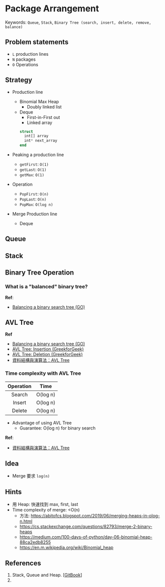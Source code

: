 # Package Arrangement

Keywords: `Queue`, `Stack`, `Binary Tree (search, insert, delete, remove, balance)`


## Problem statements

- `L` production lines
- `N` packages
- `O` Operations


## Strategy

- Production line
  - Binomial Max Heap
    - Doubly linked list
  - Deque
    - First-in-First out
    - Linked array
    ```julia
    struct
      int[] array
      int* next_array
    end
    ```

- Peaking a production line
  - `getFirst`: `O(1)`
  - `getLast`: `O(1)`
  - `getMax`: `O(1)`

- Operation
  - `PopFirst`: `O(n)`
  - `PopLast`: `O(n)`
  - `PopMax`: `O(log n)`

- Merge Production line
  - Deque
## Queue


## Stack 


## Binary Tree Operation


### What is a "balanced" binary tree?



**Ref**: 
- [Balancing a binary search tree (GO)](https://appliedgo.net/balancedtree/)




## AVL Tree


**Ref**
- [Balancing a binary search tree (GO)](https://appliedgo.net/balancedtree/)
- [AVL Tree: Insertion (GreekforGeek)](https://www.geeksforgeeks.org/avl-tree-set-1-insertion/)
- [AVL Tree: Deletion (GreekforGeek)](https://www.geeksforgeeks.org/avl-tree-set-2-deletion/)
- [資料結構與演算法：AVL Tree](https://josephjsf2.github.io/data/structure/and/algorithm/2019/06/22/avl-tree.html)

### Time complexity with AVL Tree

|Operation|Time|
|:---:|:---:|
|Search|O(log n)|
|Insert|O(log n)|
|Delete|O(log n)|

- Advantage of using AVL Tree
  - Guarantee: O(log n) for binary search

**Ref**:
- [資料結構與演算法：AVL Tree](https://josephjsf2.github.io/data/structure/and/algorithm/2019/06/22/avl-tree.html)



## Idea

- Merge 要求 `log(n)`

## Hints

- 用 Heap: 快速找到 max, first, last
- Time complexity of merge: <O(n)
    - 方法: https://abitofcs.blogspot.com/2019/06/merging-heaps-in-olog-n.html
    - https://cs.stackexchange.com/questions/82793/merge-2-binary-heaps
    - https://medium.com/100-days-of-python/day-06-binomial-heap-88ca2edb8255
    - https://en.m.wikipedia.org/wiki/Binomial_heap


## References
1. Stack, Queue and Heap. [[GitBook](https://stephanosterburg.gitbook.io/scrapbook/coding/coding-interview/data-structures/heaps-stacks-queues)]
2.
